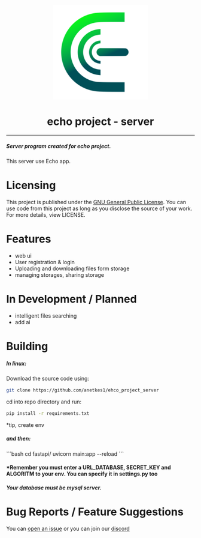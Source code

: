 <p align="center">
    <img src="/repo/scr/logo.png" width="50%" alt="echo">
</p>

<h1 align="center">echo project - server</h1>

---

<h5>Server program created for echo project. </h5>
This server use Echo app.

# Licensing
This project is published under the [GNU General Public License](https://github.com/antekes1/echo_project_server/blob/main/LICENSE.txt).
You can use code from this project as long as you disclose the source of your work. For more details, view LICENSE.

# Features
- web ui
- User registration & login
- Uploading and downloading files form storage
- managing storages, sharing storage

# In Development / Planned

- intelligent files searching
- add ai

# Building

<h5> In linux: </h5> 
Download the source code using:

```bash
git clone https://github.com/anetkes1/ehco_project_server
```

cd into repo directory and run:

```bash
pip install -r requirements.txt
```
*tip, create env
<h5>and then: </h5>
```bash
cd fastapi/
uvicorn main:app --reload
```
<h4>*Remember you must enter a URL_DATABASE, SECRET_KEY and ALGORITM to your env. You can specify it in settings.py too</h4>
<h5>Your database must be mysql server. </h5> 

# Bug Reports / Feature Suggestions

You can [open an issue](https://github.com/antekes1/echo_project_server/issues) 
or you can join our [discord](https://discord.gg/dRMjjtWjdc)
